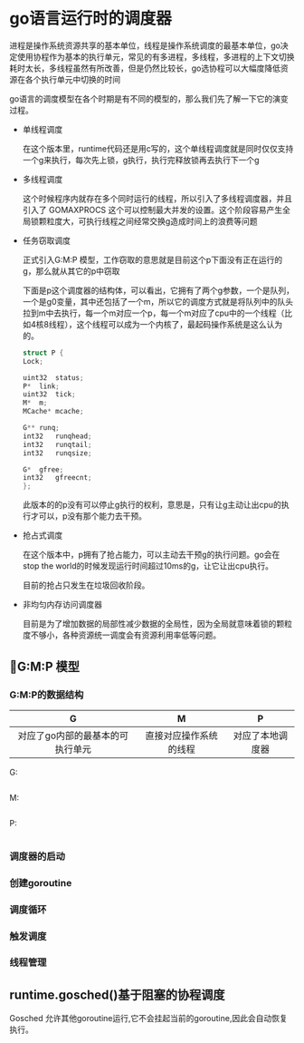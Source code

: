 # go语言运行时的调度器
进程是操作系统资源共享的基本单位，线程是操作系统调度的最基本单位，go决定使用协程作为基本的执行单元，常见的有多进程，多线程，多进程的上下文切换耗时太长，多线程虽然有所改善，但是仍然比较长，go选协程可以大幅度降低资源在各个执行单元中切换的时间

go语言的调度模型在各个时期是有不同的模型的，那么我们先了解一下它的演变过程。

- 单线程调度
    
    在这个版本里，runtime代码还是用c写的，这个单线程调度就是同时仅仅支持一个g来执行，每次先上锁，g执行，执行完释放锁再去执行下一个g
- 多线程调度

    这个时候程序内就存在多个同时运行的线程，所以引入了多线程调度器，并且引入了 GOMAXPROCS 这个可以控制最大并发的设置。这个阶段容易产生全局锁颗粒度大，可执行线程之间经常交换g造成时间上的浪费等问题
- 任务窃取调度

    正式引入G:M:P 模型，工作窃取的意思就是目前这个p下面没有正在运行的g，那么就从其它的p中窃取


    下面是p这个调度器的结构体，可以看出，它拥有了两个g参数，一个是队列，一个是g0变量，其中还包括了一个m，所以它的调度方式就是将队列中的队头拉到m中去执行，每一个m对应一个p，每一个m对应了cpu中的一个线程（比如4核8线程），这个线程可以成为一个内核了，最起码操作系统是这么认为的。
    ```c
    struct P {
	Lock;

	uint32	status;
	P*	link;
	uint32	tick;
	M*	m;
	MCache*	mcache;

	G**	runq;
	int32	runqhead;
	int32	runqtail;
	int32	runqsize;

	G*	gfree;
	int32	gfreecnt;
    };

    ```
    此版本的的p没有可以停止g执行的权利，意思是，只有让g主动让出cpu的执行才可以，p没有那个能力去干预。
- 抢占式调度

    在这个版本中，p拥有了抢占能力，可以主动去干预g的执行问题。go会在stop the world的时候发现运行时间超过10ms的g，让它让出cpu执行。

    目前的抢占只发生在垃圾回收阶段。
- 非均匀内存访问调度器

    目前是为了增加数据的局部性减少数据的全局性，因为全局就意味着锁的颗粒度不够小，各种资源统一调度会有资源利用率低等问题。
## G:M:P 模型   
### G:M:P的数据结构
|G|M|P|
|:---:|:---:|:---:|
|对应了go内部的最基本的可执行单元|直接对应操作系统的线程|对应了本地调度器| 

G:
```go
```
M:
```go
```
P:
```go
```
### 调度器的启动
### 创建goroutine
### 调度循环
### 触发调度
### 线程管理
## runtime.gosched()基于阻塞的协程调度

Gosched 允许其他goroutine运行,它不会挂起当前的goroutine,因此会自动恢复执行。